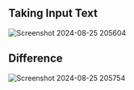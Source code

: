 ## Taking Input Text
![Screenshot 2024-08-25 205604](https://github.com/user-attachments/assets/b5ecc113-ef33-4008-ae07-26dbdf9797b9)
## Difference
![Screenshot 2024-08-25 205754](https://github.com/user-attachments/assets/08d7f960-34bf-46ec-9753-f884461eac76)
